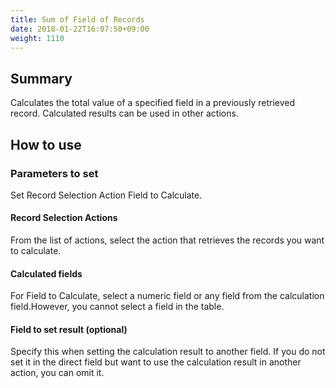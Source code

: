 ```yaml
---
title: Sum of Field of Records
date: 2018-01-22T16:07:50+09:00
weight: 1110
---
```

## Summary

Calculates the total value of a specified field in a previously retrieved record. Calculated results can be used in other actions.

## How to use

### Parameters to set

Set Record Selection Action Field to Calculate.

#### Record Selection Actions

From the list of actions, select the action that retrieves the records you want to calculate.

#### Calculated fields

For Field to Calculate, select a numeric field or any field from the calculation field.However, you cannot select a field in the table.

#### Field to set result (optional)

Specify this when setting the calculation result to another field. If you do not set it in the direct field but want to use the calculation result in another action, you can omit it.
